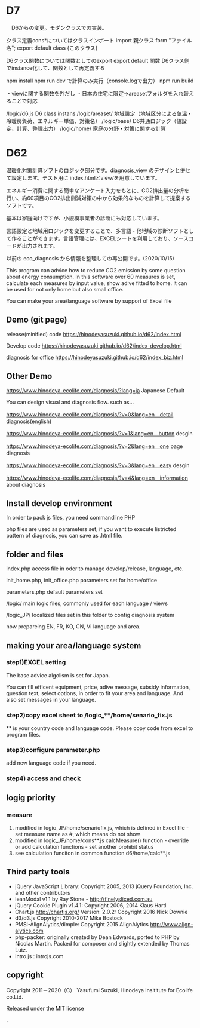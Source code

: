 # D7

　D6からの変更。モダンクラスでの実装。

クラス定義cons*についてはクラスインポート 
	import 親クラス form "ファイル名";
	export default class {このクラス}

D6クラス関数については関数としてのexport
	export default 関数
	D6クラス側でinstance化して、関数として再定義する

npm install
npm run dev で計算のみ実行（console.logで出力）
npm run build

・viewに関する関数を外だし
・日本の住宅に限定->areasetフォルダを入れ替えることで対応

/logic/d6.js		D6 class instans
/logic/areaset/		地域設定（地域区分による気温・冷暖房負荷、エネルギー単価、対策名）
/logic/base/		D6共通ロジック（値設定、計算、整理出力）
/logic/home/		家庭の分野・対策に関する計算

# D62

温暖化対策計算ソフトのロジック部分です。diagnosis_view のデザインと併せて設定します。テスト用に index.htmlとview/を用意しています。

エネルギー消費に関する簡単なアンケート入力をもとに、CO2排出量の分析を行い、約60項目のCO2排出削減対策の中から効果的なものを計算して提案するソフトです。

基本は家庭向けですが、小規模事業者の診断にも対応しています。

言語設定と地域用ロジックを変更することで、多言語・他地域の診断ソフトとして作ることができます。言語管理には、EXCELシートを利用しており、ソースコードが出力されます。

以前の eco_diagnosis から情報を整理しての再公開です。(2020/10/15)

This program can advice how to reduce CO2 emission by some question about energy consumption. In this software over 60 measures is set, calculate each measures by input value, show adive fitted to home. It can be used for not only home but also small office.

You can make your area/language software by support of Excel file

## Demo (git page)

release(minified) code
https://hinodeyasuzuki.github.io/d62/index.html

Develop code
https://hinodeyasuzuki.github.io/d62/index_develop.html

diagnosis for office
https://hinodeyasuzuki.github.io/d62/index_biz.html


## Other Demo

https://www.hinodeya-ecolife.com/diagnosis/?lang=ja	Japanese Default

You can design visual and diagnosis flow. such as...

https://www.hinodeya-ecolife.com/diagnosis/?v=0&lang=en　detail diagnosis(english)

https://www.hinodeya-ecolife.com/diagnosis/?v=1&lang=en　button desgin

https://www.hinodeya-ecolife.com/diagnosis/?v=2&lang=en　one page diagnosis

https://www.hinodeya-ecolife.com/diagnosis/?v=3&lang=en　easy desgin

https://www.hinodeya-ecolife.com/diagnosis/?v=4&lang=en　information about diagnosis


## Install develop environment
In order to pack js files, you need commandline PHP

php files are used as parameters set, if you want to execute listricted pattern of diagnosis, you can save as .html file.

## folder and files
index.php   access file in oder to manage develop/release, language, etc.

init_home.php, init_office.php  parameters set for home/office

parameters.php  default parameters set

/logic/      main logic files, commonly used for each language / views

/logic_JP/  localized files set in this folder to config diagnosis system

now prepareing EN, FR, KO, CN, VI language and area.


## making your area/language system 

### step1)EXCEL setting
The base advice algolism is set for Japan. 

You can fill efficent equipment, price, adive message, subsidy information, question text, select options, in order to fit your area and language. And also set messages in your language.

### step2)copy excel sheet to /logic_**/home/senario_fix.js

 ** is your country code and language code. Please copy code from excel to program files.

### step3)configure parameter.php

 add new language code if you need. 

### step4) access and check



## logig priority

### measure

1. modified in logic_JP/home/senariofix.js, which is defined in Excel file
		- set measure name as #, which means do not show
2. modified in logic_JP/home/cons**.js calcMeasure() function
		- override or add calculation functions
		- set another prohibit status
3. see calculation funciton in common function d6/home/calc**.js

## Third party tools
* jQuery JavaScript Library: Copyright 2005, 2013 jQuery Foundation, Inc. and other contributors
* leanModal v1.1 by Ray Stone - http://finelysliced.com.au
* jQuery Cookie Plugin v1.4.1: Copyright 2006, 2014 Klaus Hartl
* Chart.js http://chartjs.org/ Version: 2.0.2: Copyright 2016 Nick Downie
* d3/d3.js Copyright 2010-2017 Mike Bostock
* PMSI-AlignAlytics/dimple: Copyright 2015 AlignAlytics http://www.align-alytics.com
* php-packer: originally created by Dean Edwards, ported to PHP by Nicolas Martin. Packed for composer and slightly extended by Thomas Lutz.
* intro.js : introjs.com
 

## copyright
Copyright 2011－2020（C） Yasufumi Suzuki, Hinodeya Insititute for Ecolife co.Ltd.

Released under the MIT license








.
